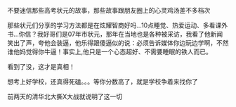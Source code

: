 不要迷信那些高考状元的故事，那些故事跟朋友圈上的心灵鸡汤差不多档次

那些状元们分享的学习方法都是在炫耀智商好吗...10点睡觉、热爱运动、多看课外书...你信？我好哥们是07年市状元，那年在当地也是各种被采访，我看了他新闻笑出了声，夸他会装逼，他乐得跟傻逼似的说：必须告诉媒体你边玩边学啊，不然谁他妈觉得你牛逼！事实上,他只是一个心态超好、不需要睡眠的铁人而已。

看到了没，这才是真相！

想考上好学校，还真得死磕。。。等你分数高了，就是学校争着来找你了

前两天的清华北大撕X大战就说明了这一切
